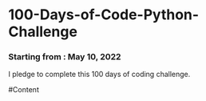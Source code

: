 # 100-Days-of-Code-Python-Challenge

### Starting from : May 10, 2022 ###

I pledge to complete this 100 days of coding challenge.

#Content


